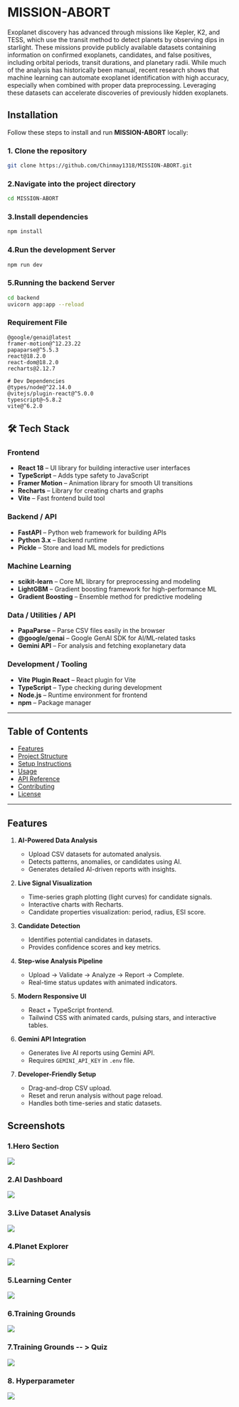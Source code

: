 
# MISSION-ABORT

Exoplanet discovery has advanced through missions like Kepler, K2, and TESS, which use the transit method to detect planets by observing dips in starlight. These missions provide publicly available datasets containing information on confirmed exoplanets, candidates, and false positives, including orbital periods, transit durations, and planetary radii. While much of the analysis has historically been manual, recent research shows that machine learning can automate exoplanet identification with high accuracy, especially when combined with proper data preprocessing. Leveraging these datasets can accelerate discoveries of previously hidden exoplanets.


## Installation

Follow these steps to install and run **MISSION-ABORT** locally:

### 1. Clone the repository
```bash
git clone https://github.com/Chinmay1318/MISSION-ABORT.git
```
### 2.Navigate into the project directory
```bash
cd MISSION-ABORT
```

### 3.Install dependencies

```bash
npm install 
```
### 4.Run the development Server

```bash
npm run dev
```

### 5.Running the backend Server
```bash
cd backend
uvicorn app:app --reload
```


### Requirement File

```text
@google/genai@latest
framer-motion@^12.23.22
papaparse@^5.5.3
react@18.2.0
react-dom@18.2.0
recharts@2.12.7

# Dev Dependencies
@types/node@^22.14.0
@vitejs/plugin-react@^5.0.0
typescript@~5.8.2
vite@^6.2.0
```
## 🛠️ Tech Stack

### Frontend
- **React 18** – UI library for building interactive user interfaces
- **TypeScript** – Adds type safety to JavaScript
- **Framer Motion** – Animation library for smooth UI transitions
- **Recharts** – Library for creating charts and graphs
- **Vite** – Fast frontend build tool

### Backend / API
- **FastAPI** – Python web framework for building APIs
- **Python 3.x** – Backend runtime
- **Pickle** – Store and load ML models for predictions

### Machine Learning
- **scikit-learn** – Core ML library for preprocessing and modeling
- **LightGBM** – Gradient boosting framework for high-performance ML
- **Gradient Boosting** – Ensemble method for predictive modeling



### Data / Utilities / API
- **PapaParse** – Parse CSV files easily in the browser
- **@google/genai** – Google GenAI SDK for AI/ML-related tasks
- **Gemini API** – For analysis and fetching exoplanetary data

### Development / Tooling
- **Vite Plugin React** – React plugin for Vite
- **TypeScript** – Type checking during development
- **Node.js** – Runtime environment for frontend
- **npm** – Package manager

---

## Table of Contents

- [Features](##features)
- [Project Structure](#project-structure)
- [Setup Instructions](#setup-instructions)
- [Usage](#usage)
- [API Reference](#api-reference)
- [Contributing](#contributing)
- [License](#license)

---

## Features

1. **AI-Powered Data Analysis**
   - Upload CSV datasets for automated analysis.
   - Detects patterns, anomalies, or candidates using AI.
   - Generates detailed AI-driven reports with insights.

2. **Live Signal Visualization**
   - Time-series graph plotting (light curves) for candidate signals.
   - Interactive charts with Recharts.
   - Candidate properties visualization: period, radius, ESI score.

3. **Candidate Detection**
   - Identifies potential candidates in datasets.
   - Provides confidence scores and key metrics.

4. **Step-wise Analysis Pipeline**
   - Upload → Validate → Analyze → Report → Complete.
   - Real-time status updates with animated indicators.

5. **Modern Responsive UI**
   - React + TypeScript frontend.
   - Tailwind CSS with animated cards, pulsing stars, and interactive tables.

6. **Gemini API Integration**
   - Generates live AI reports using Gemini API.
   - Requires `GEMINI_API_KEY` in `.env` file.

7. **Developer-Friendly Setup**
   - Drag-and-drop CSV upload.
   - Reset and rerun analysis without page reload.
   - Handles both time-series and static datasets.




## Screenshots

### 1.Hero Section 

<img src = 'components/images/Hero_section.png' />

### 2.AI Dashboard

<img src = 'components/images/AI_analysis.png' />

### 3.Live Dataset Analysis 

<img src = 'components/images/Live_analysis.png' />

### 4.Planet Explorer

<img src = 'components/images/Planet_explorer.png' />

### 5.Learning Center

<img src = 'components/images/Learning_center.png' />

### 6.Training Grounds 

<img src = 'components/images/Training_ground.png' />

### 7.Training Grounds -- > Quiz

<img src = 'components/images/Quiz.png' />


### 8. Hyperparameter

<img src = 'components/images/Hyperparameter.png' />







